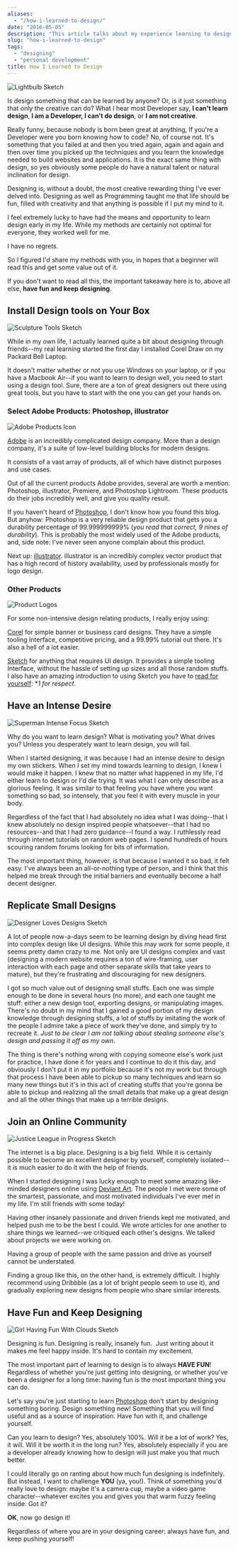 ```yaml
---
aliases:
  - "/how-i-learned-to-design/"
date: "2016-05-05"
description: "This article talks about my experience learning to design and my general design mindset."
slug: "how-i-learned-to-design"
tags:
  - "designing"
  - "personal development"
title: How I Learned to Design
---
```



![Lightbulb Sketch][]


Is design something that can be learned by anyone? Or, is it just something that only the creative can do? What I hear most Developer say, **I can't learn design**, **I am a Developer, I can't do design**, or **I am not creative**.

Really funny, because nobody is born been great at anything, If you're a Developer were you born knowing how to code? No, of course not. It's something that you failed at and then you tried again, again and again and then over time you picked up the techniques and you learn the knowledge needed to build websites and applications. It is the exact same thing with design, so yes obviously some people do have a natural talent or natural inclination for design.

Designing is, without a doubt, the most creative rewarding thing I've ever delved into. Designing as well as Programming taught me that life should be fun, filled with creativity and that anything is possible if I put my mind to it.

I feel extremely lucky to have had the means and opportunity to learn design early in my life. While my methods are certainly not optimal for everyone, they worked well for me.

I have no regrets.

So I figured I'd share my methods with you, in hopes that a beginner will read this and get some value out of it.

If you don't want to read all this, the important takeaway here is to, above all else, **have fun and keep designing**.


## Install Design tools on Your Box


![Sculpture Tools Sketch][]


While in my own life, I actually learned quite a bit about designing through friends--my real learning started the first day I installed Corel Draw on my Packard Bell Laptop.

It doesn't matter whether or not you use Windows on your laptop, or if you have a Macbook Air--if you want to learn to design well, you need to start using a design tool. Sure, there are a ton of great designers out there using great tools, but you have to start with the one you can get your hands on.


### Select Adobe Products: Photoshop, illustrator

![Adobe Products Icon][]

[Adobe][] is an incredibly complicated design company. More than a design company, it's a suite of low-level building blocks for modern designs.

It consists of a vast array of products, all of which have distinct purposes and use cases.

Out of all the current products Adobe provides, several are worth a mention: Photoshop, illustrator, Premiere, and Photoshop Lightroom. These products do their jobs incredibly well, and give you quality result.

If you haven't heard of [Photoshop][], I don't know how you found this blog. But anyhow: Photoshop is a very reliable design product that gets you a durability percentage of 99.999999999% (*you read that correct, 9 nines of durability*). This is probably the most widely used of the Adobe products, and, side note: I've never seen anyone complain about this product.

Next up: [illustrator][]. illustrator is an incredibly complex vector product that has a high record of history availability, used by professionals mostly for logo design.


### Other Products

![Product Logos][]

For some non-intensive design relating products, I really enjoy using:

[Corel][] for simple banner or business card designs. They have a simple tooling Interface, competitive pricing, and a 99.99% tutorial out there. It's also a hell of a lot easier.

[Sketch][] for anything that requires UI design. It provides a simple tooling Interface, without the hassle of setting up sizes and all those random stuffs. I also have an amazing introduction to using Sketch you have to [read for yourself][]: **1 for respect.*


## Have an Intense Desire


![Superman Intense Focus Sketch][]


Why do you want to learn design? What is motivating you? What drives you? Unless you desperately want to learn design, you will fail.

When I started designing, it was because I had an intense desire to design my own stickers. When I set my mind towards learning to design, I knew I would make it happen. I knew that no matter what happened in my life, I'd either learn to design or I'd die trying. It was what I can only describe as a glorious feeling. It was similar to that feeling you have where you want something so bad, so intensely, that you feel it with every muscle in your body.

Regardless of the fact that I had absolutely no idea what I was doing--that I knew absolutely no design inspired people whatsoever--that I had no resources--and that I had zero guidance--I found a way. I ruthlessly read through internet tutorials on random web pages. I spend hundreds of hours scouring random forums looking for bits of information.

The most important thing, however, is that because I wanted it so bad, it felt easy. I've always been an all-or-nothing type of person, and I think that this helped me break through the initial barriers and eventually become a half decent designer.


## Replicate Small Designs


![Designer Loves Designs Sketch][]


A lot of people now-a-days seem to be learning design by diving head first into complex design like UI designs. While this may work for some people, it seems pretty damn crazy to me. Not only are UI designs complex and vast (designing a modern website requires a ton of wire-framing, user interaction with each page and other separate skills that take years to mature), but they're frustrating and discouraging for new designers.

I got so much value out of designing small stuffs. Each one was simple enough to be done in several hours (no more), and each one taught me stuff: either a new design tool, exporting designs, or manipulating images. There's no doubt in my mind that I gained a good portion of my design knowledge through designing stuffs, a lot of stuffs by imitating the work of the people I admire take a piece of work they've done, and simply try to recreate it. *Just to be clear I am not talking about stealing someone else's design and passing it off as my own*.

The thing is there's nothing wrong with copying someone else's work just for practice, I have done it for years and I continue to do it this day, and obviously I don't put it in my portfolio because it's not my work but through that process I have been able to pickup so many techniques and learn so many new things but it's in this act of creating stuffs that you're gonna be able to pickup and realizing all the small details that make up a great design and all the other things that make up a terrible designs.


## Join an Online Community


![Justice League in Progress Sketch][]


The internet is a big place. Designing is a big field. While it is certainly possible to become an excellent designer by yourself, completely isolated--it is much easier to do it with the help of friends.

When I started designing I was lucky enough to meet some amazing like-minded designers online using [Deviant Art][]. The people I met were some of the smartest, passionate, and most motivated individuals I've ever met in my life. I'm still friends with some today!

Having other insanely passionate and driven friends kept me motivated, and helped push me to be the best I could. We wrote articles for one another to share things we learned--we critiqued each other's designs.  We talked about projects we were working on.

Having a group of people with the same passion and drive as yourself cannot be understated.

Finding a group like this, on the other hand, is extremely difficult. I highly recommend using Dribbble (as a lot of bright people seem to use it), and gradually exploring new designs from people who share similar interests.


## Have Fun and Keep Designing


![Girl Having Fun With Clouds Sketch][]


Designing is fun. Designing is really, insanely fun.  Just writing about it makes me feel happy inside.  It's hard to contain my excitement.

The most important part of learning to design is to always **HAVE FUN**! Regardless of whether you're just getting into designing, or whether you've been a designer for a long time: having fun is the most important thing you can do.

Let's say you're just starting to learn [Photoshop][] don't start by designing something boring. Design something new! Something that you will find useful and as a source of inspiration. Have fun with it, and challenge yourself.

Can you learn to design? Yes, absolutely 100%. Will it be a lot of work? Yes, it will. Will it be worth it in the long run? Yes, absolutely especially if you are a developer already knowing how to design will just make you that much better.

I could literally go on ranting about how much fun designing is indefinitely. But instead, I want to challenge **YOU** (ya, you!). Think of something you'd really love to design: maybe it's a camera cup, maybe a video game character--whatever excites you and gives you that warm fuzzy feeling inside. Got it?

**OK**, now go design it!

Regardless of where you are in your designing career: always have fun, and keep pushing yourself!


  [Lightbulb Sketch]: /static/images/2016/lightbulb-sketch.jpg "Lightbulb Sketch"
  [Sculpture Tools Sketch]: /static/images/2016/sculpture-tools-sketch.jpg "Sculpture Tools Sketch"
  [Adobe Products Icon]: /static/images/2016/adobe-products-icon.jpg "Adobe Products Icon"
  [Adobe]: https://www.adobe.com/ "Adobe"
  [illustrator]: https://www.adobe.com/products/illustrator.html "Adobe illustrator"
  [Product Logos]: /static/images/2016/product-logos.png "Product Logos"
  [Corel]: https://www.corel.com/ "Corel"
  [Sketch]: https://www.sketchapp.com/ "Sketch"
  [read for yourself]: https://speakerdeck.com/akinjide/everything-sketch "Akinjide Sketch Tutorial"
  [Superman Intense Focus Sketch]: /static/images/2016/superman-intense-focus-sketch.jpg "Superman Intense Focus Sketch"
  [Designer Loves Designs Sketch]: /static/images/2016/designer-loves-designs-sketch.png "Designer Loves Designs Sketch"
  [Justice League in Progress Sketch]: /static/images/2016/justice-league-in-progress-sketch.jpg "Justice League in Progress Sketch"
  [Deviant Art]: https://www.deviantart.com/ "Deviant Art"
  [Girl Having Fun With Clouds Sketch]: /static/images/2016/girl-having-fun-with-clouds-sketch.jpg "Girl Having Fun With Clouds Sketch"
  [photoshop]: https://www.adobe.com/products/photoshop.html "Adobe Photoshop"